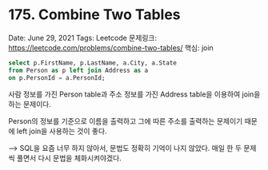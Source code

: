 # 175. Combine Two Tables

Date: June 29, 2021
Tags: Leetcode
문제링크: https://leetcode.com/problems/combine-two-tables/
핵심: join

```sql
select p.FirstName, p.LastName, a.City, a.State 
from Person as p left join Address as a 
on p.PersonId = a.PersonId;
```

사람 정보를 가진 Person table과 주소 정보를 가진 Address table을 이용하여 join을 하는 문제이다.

Person의 정보를 기준으로 이름을 출력하고 그에 따른 주소를 출력하는 문제이기 때문에 left join을 사용하는 것이 좋다.

—> SQL을 요즘 너무 하지 않아서, 문법도 정확히 기억이 나지 않았다. 매일 한 두 문제씩 풀면서 다시 문법을 체화시켜야겠다.